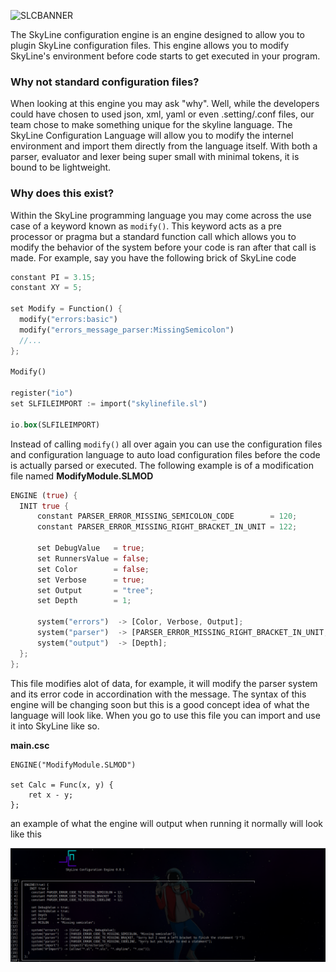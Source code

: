 ![SLCBANNER](https://github.com/SkyPenguin-Solutions/SkyLineConfigurationEngine/blob/main/SLC.png?raw=true "Title")

The SkyLine configuration engine is an engine designed to allow you to plugin SkyLine configuration files. This engine allows you to modify SkyLine's environment before code starts to get executed in your program. 

### Why not standard configuration files? ###

When looking at this engine you may ask "why". Well, while the developers could have chosen to used json, xml, yaml or even .setting/.conf files, our team chose to make something unique for the skyline language. The SkyLine Configuration Language will allow you to modify the internel environment and import them directly from the language itself. With both a parser, evaluator and lexer being super small with minimal tokens, it is bound to be lightweight.

### Why does this exist? ###

Within the SkyLine programming language you may come across the use case of a keyword known as `modify()`. This keyword acts as a pre processor or pragma but a standard function call which allows you to modify the behavior of the system before your code is ran after that call is made. For example, say you have the following brick of SkyLine code

```rs
constant PI = 3.15;
constant XY = 5;

set Modify = Function() {
  modify("errors:basic")
  modify("errors_message_parser:MissingSemicolon")
  //...
};

Modify()

register("io")
set SLFILEIMPORT := import("skylinefile.sl")

io.box(SLFILEIMPORT)
```

Instead of calling `modify()` all over again you can use the configuration files and configuration language to auto load configuration files before the code is actually parsed or executed. The following example is of a modification file named **ModifyModule.SLMOD**

```rs
ENGINE (true) {
  INIT true {
      constant PARSER_ERROR_MISSING_SEMICOLON_CODE        = 120;
      constant PARSER_ERROR_MISSING_RIGHT_BRACKET_IN_UNIT = 122;
      
      set DebugValue   = true;
      set RunnersValue = false;
      set Color        = false;
      set Verbose      = true;
      set Output       = "tree";
      set Depth        = 1;
      
      system("errors")  -> [Color, Verbose, Output];
      system("parser")  -> [PARSER_ERROR_MISSING_RIGHT_BRACKET_IN_UNIT, "sorry, missing bracket in end to unit"];
      system("output")  -> [Depth];
  };
};
```

This file modifies alot of data, for example, it will modify the parser system and its error code in accordination with the message. The syntax of this engine will be changing soon but this is a good concept idea of what the language will look like. When you go to use this file you can import and use it into SkyLine like so.


**main.csc**
```
ENGINE("ModifyModule.SLMOD")

set Calc = Func(x, y) {
    ret x - y;
};
```

an example of what the engine will output when running it normally will look like this 


![SLCBANNER](https://github.com/SkyPenguin-Solutions/SkyLineConfigurationEngine/blob/main/Screenshot%20from%202023-04-11%2000-01-30.png?raw=true "SLC Output")
